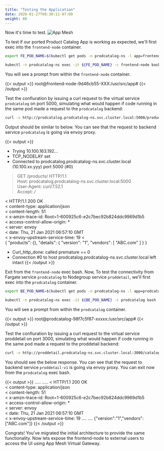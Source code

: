 ```yaml
---
title: "Testing the Application"
date: 2020-01-27T08:30:11-07:00
weight: 80
---
```


Now it's time to test. 
![App Mesh](/images/app_mesh_fargate/meshify.png)

To test if our ported Product Catalog App is working as expected, we'll first exec into the `frontend-node` container.

```bash
export FE_POD_NAME=$(kubectl get pods -n prodcatalog-ns -l app=frontend-node -o jsonpath='{.items[].metadata.name}') 

kubectl -n prodcatalog-ns exec -it ${FE_POD_NAME} -c frontend-node bash
```

You will see a prompt from within the `frontend-node` container.

{{< output >}}
root@frontend-node-9d46cb55-XXX:/usr/src/app#
{{< /output >}}

Test the confiuration by issuing a curl request to the virtual service `prodcatalog` on port 5000, simulating what would happen if code running in the same pod made a request to the `prodcatalog` backend:

```bash
curl -v http://prodcatalog.prodcatalog-ns.svc.cluster.local:5000/products/    
```

Output should be similar to below. You can see that the request to backend service `prodcatalog` is going via envoy proxy.

{{< output >}}
*   Trying 10.100.163.192... 
* TCP_NODELAY set 
* Connected to prodcatalog.prodcatalog-ns.svc.cluster.local (10.100.xx.yyy) port 5000 (#0)     
> GET /products/ HTTP/1.1     
> Host: prodcatalog.prodcatalog-ns.svc.cluster.local:5000    
> User-Agent: curl/7.52.1    
> Accept: */*    
>     
< HTTP/1.1 200 OK    
< content-type: application/json   
< content-length: 51    
< x-amzn-trace-id: Root=1-600925c6-e2c7bec92b824ddc9969d1b5    
< access-control-allow-origin: *   
< server: envoy    
< date: Thu, 21 Jan 2021 06:57:10 GMT   
< x-envoy-upstream-service-time: 19 
<  
{
    "products": {},
    "details": {
        "version": "1",
        "vendors": [
            "ABC.com"
        ]
    }
}
* Curl_http_done: called premature == 0  
* Connection #0 to host prodcatalog.prodcatalog-ns.svc.cluster.local left intact 
{{< /output >}}

Exit from the `frontend-node` exec bash.
Now, To test the connectivity from Fargate service `prodcatalog` to Nodegroup service `proddetail`, we'll first exec into the `prodcatalog` container.

```bash
export BE_POD_NAME=$(kubectl get pods -n prodcatalog-ns -l app=prodcatalog -o jsonpath='{.items[].metadata.name}') 

kubectl -n prodcatalog-ns exec -it ${BE_POD_NAME} -c prodcatalog bash
```
You will see a prompt from within the `prodcatalog` container.

{{< output >}}
root@prodcatalog-98f7c5f87-xxxxx:/usr/src/app#
{{< /output >}}

Test the confiuration by issuing a curl request to the virtual service proddetail on port 3000, simulating what would happen if code running in the same pod made a request to the proddetail backend:

```bash
curl -v http://proddetail.prodcatalog-ns.svc.cluster.local:3000/catalogDetail 
```

You should see the below response. You can see that the request to backend service `proddetail-v1` is going via envoy proxy. You can exit now from the `prodcatalog` exec bash.

{{< output >}}
.....
.....
< HTTP/1.1 200 OK    
< content-type: application/json   
< content-length: 51    
< x-amzn-trace-id: Root=1-600925c6-e2c7bec92b824ddc9969d1b5    
< access-control-allow-origin: *   
< server: envoy    
< date: Thu, 21 Jan 2021 06:57:10 GMT   
< x-envoy-upstream-service-time: 19 
....
....
{"version":"1","vendors":["ABC.com"]}
{{< /output >}}

Congrats! You've migrated the initial architecture to provide the same functionality. Now lets expose the frontend-node to external users to access the UI using App Mesh Virtual Gateway.
